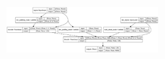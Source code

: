 <img width="70%" src="https://github.com/cawandmilk/paper-implementation/blob/master/papers/%5B021%5D%20Attention%20Is%20All%20You%20Need/assets/small_transformer.png"/>
